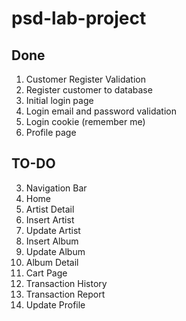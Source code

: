 # psd-lab-project

## Done
1. Customer Register Validation
2. Register customer to database
3. Initial login page
4. Login email and password validation
5. Login cookie (remember me)
6. Profile page

## TO-DO
3. Navigation Bar
4. Home
5. Artist Detail
6. Insert Artist
7. Update Artist
8. Insert Album
9. Update Album
10. Album Detail
11. Cart Page
12. Transaction History
13. Transaction Report
14. Update Profile  
